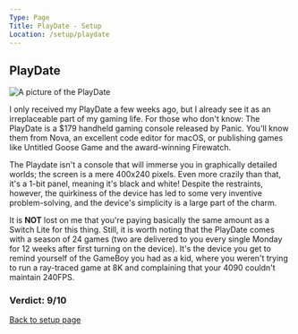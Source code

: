 ```yaml
---
Type: Page
Title: PlayDate - Setup
Location: /setup/playdate
---
```


## PlayDate

<div class="img-container-wide"> <img class="setup-image" alt="A picture of the PlayDate" src="https://raw.githubusercontent.com/george-probably/probably.blog/main/Images/setup/playdate.webp"> </div>

I only received my PlayDate a few weeks ago, but I already see it as an irreplaceable part of my gaming life. For those who don't know: The PlayDate is a $179 handheld gaming console released by Panic. You'll know them from Nova, an excellent code editor for macOS, or publishing games like Untitled Goose Game and the award-winning Firewatch.

The Playdate isn't a console that will immerse you in graphically detailed worlds; the screen is a mere 400x240 pixels. Even more crazily than that, it's a 1-bit panel, meaning it's black and white! Despite the restraints, however, the quirkiness of the device has led to some very inventive problem-solving, and the device's simplicity is a large part of the charm.

It is **NOT** lost on me that you're paying basically the same amount as a Switch Lite for this thing. Still, it is worth noting that the PlayDate comes with a season of 24 games (two are delivered to you every single Monday for 12 weeks after first turning on the device). It's the device you get to remind yourself of the GameBoy you had as a kid, where you weren't trying to run a ray-traced game at 8K and complaining that your 4090 couldn't maintain 240FPS. 

### Verdict: 9/10

[Back to setup page](/setup)